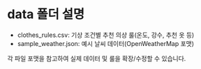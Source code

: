 # data 폴더 설명

- clothes_rules.csv: 기상 조건별 추천 의상 룰(온도, 강수, 추천 옷 등)
- sample_weather.json: 예시 날씨 데이터(OpenWeatherMap 포맷)

각 파일 포맷을 참고하여 실제 데이터 및 룰을 확장/수정할 수 있습니다.
